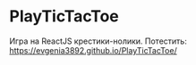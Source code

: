 # PlayTicTacToe
Игра на ReactJS крестики-нолики. Потестить: https://evgenia3892.github.io/PlayTicTacToe/
